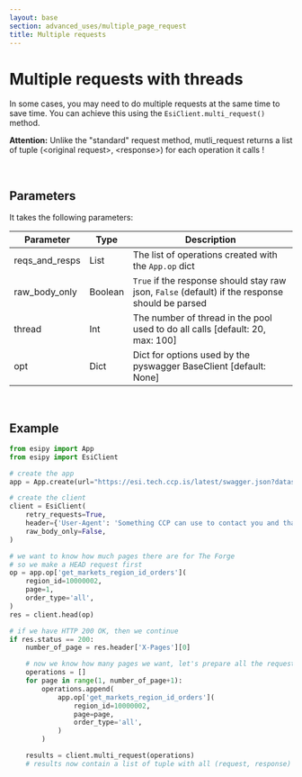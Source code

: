 ```yaml
---
layout: base
section: advanced_uses/multiple_page_request
title: Multiple requests
---
```

# Multiple requests with threads

In some cases, you may need to do multiple requests at the same time to save time. You can achieve this using the `EsiClient.multi_request()` method.

<div class="alert alert-dismissible alert-danger">
    <strong>Attention:</strong> Unlike the "standard" request method, mutli_request returns a list of tuple (&lt;original request&gt;, &lt;response&gt;) for each operation it calls !
</div>

&nbsp;

## Parameters

It takes the following parameters:

Parameter | Type | Description
--- | --- | ---
reqs_and_resps | List | The list of operations created with the `App.op` dict
raw_body_only | Boolean | `True` if the response should stay raw json, `False` (default) if the response should be parsed
thread | Int | The number of thread in the pool used to do all calls [default: 20, max: 100]
opt | Dict | Dict for options used by the pyswagger BaseClient [default: None]

&nbsp;

## Example

```python
from esipy import App
from esipy import EsiClient

# create the app
app = App.create(url="https://esi.tech.ccp.is/latest/swagger.json?datasource=tranquility")

# create the client
client = EsiClient(
    retry_requests=True, 
    header={'User-Agent': 'Something CCP can use to contact you and that define your app'},
    raw_body_only=False,
)

# we want to know how much pages there are for The Forge
# so we make a HEAD request first
op = app.op['get_markets_region_id_orders'](
    region_id=10000002,
    page=1,
    order_type='all',
)
res = client.head(op)

# if we have HTTP 200 OK, then we continue
if res.status == 200:
    number_of_page = res.header['X-Pages'][0]

    # now we know how many pages we want, let's prepare all the requests
    operations = []
    for page in range(1, number_of_page+1):
        operations.append(
            app.op['get_markets_region_id_orders'](
                region_id=10000002,
                page=page,
                order_type='all',
            )
        )

    results = client.multi_request(operations)
    # results now contain a list of tuple with all (request, response) it called
```
